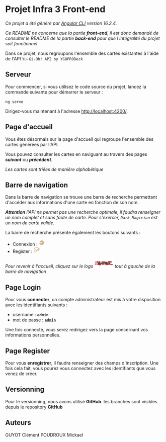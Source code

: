 # Projet Infra 3 Front-end

*Ce projet a été généré par [Angular CLI](https://github.com/angular/angular-cli) version 16.2.4.* 

*Ce README ne concerne que la partie **front-end**, il est donc demandé de consulter le README de la partie **back-end** pour que l'intégralité du projet soit fonctionnel*

Dans ce projet, nous regroupons l'ensemble des cartes existantes à l'aide de l'API `Yu-Gi-Oh! API by YGOPRODeck`


## Serveur

Pour commencer, si vous utilisez le code source du projet, lancez la commande suivante pour démarrer le serveur :
```
ng serve
```
Dirigez-vous maintenant à l'adresse [http://localhost:4200/](`http://localhost:4200/`).


## Page d'accueil

Vous êtes désormais sur la page d'accueil qui regroupe l'ensemble des cartes générées par l'API.

Vous pouvez consulter les cartes en naviguant au travers des pages ***suivant*** ou ***précédent***.

*Les cartes sont triées de manière alphabétique*


## Barre de navigation

Dans la barre de navigation se trouve une barre de recherche permettant d'accéder aux informations d'une carte en fonction de son nom.

***Attention** l'API ne permet pas une recherche optimale, il faudra renseigner un nom complet et sans faute de carte. Pour s'exercer, `Dark Magician` est un nom de carte valide.*

La barre de recherche présente également les boutons suivants : 

* Connexion : <img src="src/assets/logo/login-logo.png" alt="logo" width="20" height="20">
* Register : <img src="src/assets/logo/sign-up-icone.png" alt="logo" width="20" height="20">


*Pour revenir à l'accueil, cliquez sur le logo* <img src="src/assets/logo/yu-gi-oh-logo.jpg" alt="logo" width="60" height="30"> *tout à gauche de la barre de navigation*

## Page Login 

Pour vous **connecter**, un compte administrateur est mis à votre disposition avec les identifiants suivants :
* username : **`admin`**
* mot de passe : **`admin`** 

Une fois connecté, vous serez redirigez vers la page concernant vos informations personnelles.

## Page Register

Pour vous **enregistrer**, il faudra renseigner des champs d'inscription. Une fois cela fait, vous pourez vous connectez avec les identifiants que vous venez de créer.

## Versionning 

Pour le versionning, nous avons utilisé **GitHub**. les branches sont visibles depuis le repository **GitHub**

## Auteurs
GUYOT Clément
POUDROUX Mickael

